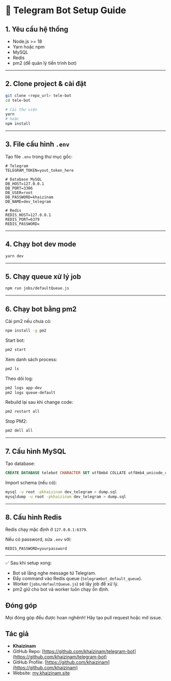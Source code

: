 # 📖 Telegram Bot Setup Guide

## 1. Yêu cầu hệ thống
- Node.js >= 18  
- Yarn hoặc npm  
- MySQL  
- Redis  
- pm2 (để quản lý tiến trình bot)  

---

## 2. Clone project & cài đặt
```bash
git clone <repo_url> tele-bot
cd tele-bot

# Cài thư viện
yarn
# hoặc
npm install
```

---

## 3. File cấu hình `.env`
Tạo file `.env` trong thư mục gốc:

```env
# Telegram
TELEGRAM_TOKEN=yout_token_here

# Database MySQL
DB_HOST=127.0.0.1
DB_PORT=3306
DB_USER=root
DB_PASSWORD=khaizinam
DB_NAME=dev_telegram

# Redis
REDIS_HOST=127.0.0.1
REDIS_PORT=6379
REDIS_PASSWORD=
```

---

## 4. Chạy bot dev mode
```bash
yarn dev
```

---

## 5. Chạy queue xử lý job
```bash
npm run jobs/defaultQueue.js
```

---

## 6. Chạy bot bằng pm2
Cài pm2 nếu chưa có:
```bash
npm install -g pm2
```

Start bot:
```bash
pm2 start
```

Xem danh sách process:
```bash
pm2 ls
```

Theo dõi log:
```bash
pm2 logs app-dev
pm2 logs queue-default
```

Rebuild lại sau khi change code:
```bash
pm2 restart all
```

Stop PM2:
```bash
pm2 dell all
```

---

## 7. Cấu hình MySQL
Tạo database:
```sql
CREATE DATABASE telebot CHARACTER SET utf8mb4 COLLATE utf8mb4_unicode_ci;
```

Import schema (nếu có):
```bash
mysql -u root -pkhaizinam dev_telegram < dump.sql
mysqldump -u root -pkhaizinam dev_telegram > dump.sql
```

---

## 8. Cấu hình Redis
Redis chạy mặc định ở `127.0.0.1:6379`.

Nếu có password, sửa `.env` với:
```env
REDIS_PASSWORD=yourpassword
```

---

✅ Sau khi setup xong:  
- Bot sẽ lắng nghe message từ Telegram.  
- Đẩy command vào Redis queue (`telegrambot_default_queue`).  
- Worker (`jobs/defaultQueue.js`) sẽ lấy job để xử lý.  
- pm2 giữ cho bot và worker luôn chạy ổn định.

## Đóng góp

Mọi đóng góp đều được hoan nghênh! Hãy tạo pull request hoặc mở issue.

## Tác giả

- **Khaizinam**  
- GitHub Repo: [https://github.com/khaizinam/telegram-bot](https://github.com/khaizinam/telegram-bot)  
- GitHub Profile: [https://github.com/khaizinam](https://github.com/khaizinam)  
- Website: [my.khaizinam.site](https://my.khaizinam.site)